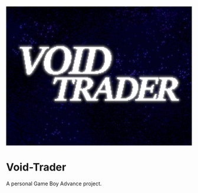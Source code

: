 ![Banner](gameArt/voidTrader-main_fullRes.png)

# Void-Trader
A personal Game Boy Advance project.

